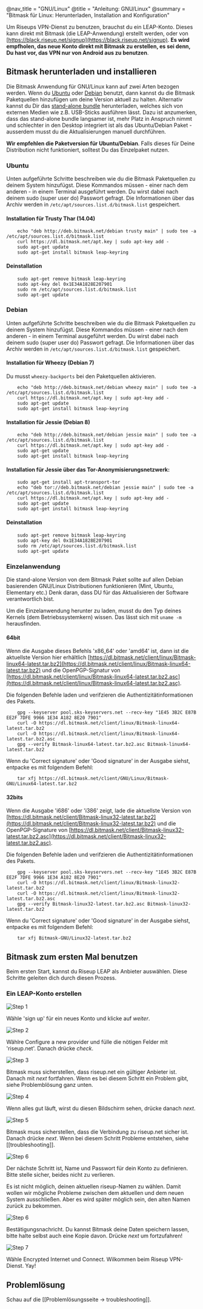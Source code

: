 @nav_title = "GNU/Linux"
@title = "Anleitung: GNU/Linux"
@summary = "Bitmask für Linux: Herunterladen, Installation and Konfiguration"

Um Riseups VPN-Dienst zu benutzen, brauchst du ein LEAP-Konto. Dieses kann direkt mit Bitmask (die LEAP-Anwendung) erstellt werden, oder von [https://black.riseup.net/signup](https://black.riseup.net/signup). **Es wird empfholen, das neue Konto direkt mit Bitmask zu erstellen, es sei denn, Du hast vor, das VPN nur von Android aus zu benutzen**.

## Bitmask herunterladen und installieren

Die Bitmask Anwendung für GNU/Linux kann auf zwei Arten bezogen werden. Wenn du [Ubuntu](#ubuntu) oder [Debian](#debian) benutzt, dann kannst du die Bitmask Paketquellen hinzufügen um deine Version aktuell zu halten. Alternativ kannst du Dir das [stand-alone bundle](#stand-alone-bundle) herunterladen, welches sich von externen Medien wie z.B. USB-Sticks ausführen lässt. Dazu ist anzumerken, dass das stand-alone bundle langsamer ist, mehr Platz in Anspruch nimmt und schlechter in den Desktop integriert ist als das Ubuntu/Debian Paket - ausserdem musst du die Aktualisierungen manuell durchführen.

**Wir empfehlen die Paketversion für Ubuntu/Debian**. Falls dieses für Deine Distribution nicht funktioniert, solltest Du das Einzelpaket nutzen.

### Ubuntu

Unten aufgeführte Schritte beschreiben wie du die Bitmask Paketquellen zu deinem System hinzufügst. Diese Kommandos müssen - einer nach dem anderen - in einem Terminal ausgeführt werden. Du wirst dabei nach deinem sudo (super user do) Passwort gefragt. Die Informationen über das Archiv werden in `/etc/apt/sources.list.d/bitmask.list` gespeichert.

#### Installation für Trusty Thar (14.04)

        echo "deb http://deb.bitmask.net/debian trusty main" | sudo tee -a /etc/apt/sources.list.d/bitmask.list
        curl https://dl.bitmask.net/apt.key | sudo apt-key add -
        sudo apt-get update
        sudo apt-get install bitmask leap-keyring

#### Deinstallation

        sudo apt-get remove bitmask leap-keyring
        sudo apt-key del 0x1E34A1828E207901
        sudo rm /etc/apt/sources.list.d/bitmask.list
        sudo apt-get update

### Debian

Unten aufgeführte Schritte beschreiben wie du die Bitmask Paketquellen zu deinem System hinzufügst. Diese Kommandos müssen - einer nach dem anderen - in einem Terminal ausgeführt werden. Du wirst dabei nach deinem sudo (super user do) Passwort gefragt. Die Informationen über das Archiv werden in `/etc/apt/sources.list.d/bitmask.list` gespeichert.

#### Installation für Wheezy (Debian 7)

Du musst `wheezy-backports` bei den Paketquellen aktivieren.

        echo "deb http://deb.bitmask.net/debian wheezy main" | sudo tee -a /etc/apt/sources.list.d/bitmask.list
        curl https://dl.bitmask.net/apt.key | sudo apt-key add -
        sudo apt-get update
        sudo apt-get install bitmask leap-keyring

#### Installation für Jessie (Debian 8)

        echo "deb http://deb.bitmask.net/debian jessie main" | sudo tee -a /etc/apt/sources.list.d/bitmask.list
        curl https://dl.bitmask.net/apt.key | sudo apt-key add -
        sudo apt-get update
        sudo apt-get install bitmask leap-keyring

#### Installation für Jessie über das Tor-Anonymisierungsnetzwerk:

        sudo apt-get install apt-transport-tor
        echo "deb tor://deb.bitmask.net/debian jessie main" | sudo tee -a /etc/apt/sources.list.d/bitmask.list
        curl https://dl.bitmask.net/apt.key | sudo apt-key add -
        sudo apt-get update
        sudo apt-get install bitmask leap-keyring

#### Deinstallation

        sudo apt-get remove bitmask leap-keyring
        sudo apt-key del 0x1E34A1828E207901
        sudo rm /etc/apt/sources.list.d/bitmask.list
        sudo apt-get update

### Einzelanwendung

Die stand-alone Version von dem Bitmask Paket sollte auf allen Debian basierenden GNU/Linux Distributionen funktionieren (Mint, Ubuntu, Elementary etc.) Denk daran, dass DU für das Aktualisieren der Software verantwortlich bist.

Um die Einzelanwendung herunter zu laden, musst du den Typ deines Kernels (dem Betriebssystemkern) wissen. Das lässt sich mit `uname -m` herausfinden.

#### 64bit

Wenn die Ausgabe dieses Befehls 'x86_64' oder 'amd64' ist, dann ist die aktuellste Version hier erhältlich [https://dl.bitmask.net/client/linux/Bitmask-linux64-latest.tar.bz2](https://dl.bitmask.net/client/linux/Bitmask-linux64-latest.tar.bz2) und die OpenPGP-Signatur von [https://dl.bitmask.net/client/linux/Bitmask-linux64-latest.tar.bz2.asc](https://dl.bitmask.net/client/linux/Bitmask-linux64-latest.tar.bz2.asc). 

Die folgenden Befehle laden und verifzieren die Authentizitätinformationen des Pakets.

        gpg --keyserver pool.sks-keyservers.net --recv-key "1E45 3B2C E87B EE2F 7DFE 9966 1E34 A182 8E20 7901"
        curl -O https://dl.bitmask.net/client/linux/Bitmask-linux64-latest.tar.bz2
        curl -O https://dl.bitmask.net/client/linux/Bitmask-linux64-latest.tar.bz2.asc
        gpg --verify Bitmask-linux64-latest.tar.bz2.asc Bitmask-linux64-latest.tar.bz2

Wenn du 'Correct signature' oder 'Good signature' in der Ausgabe siehst, entpacke es mit folgendem Befehl:

        tar xfj https://dl.bitmask.net/client/GNU/Linux/Bitmask-GNU/Linux64-latest.tar.bz2

#### 32bits

Wenn die Ausgabe 'i686' oder 'i386' zeigt, lade die aktuellste Version von [https://dl.bitmask.net/client/Bitmask-linux32-latest.tar.bz2](https://dl.bitmask.net/client/Bitmask-linux32-latest.tar.bz2) und die OpenPGP-Signature von [https://dl.bitmask.net/client/Bitmask-linux32-latest.tar.bz2.asc](https://dl.bitmask.net/client/Bitmask-linux32-latest.tar.bz2.asc). 

Die folgenden Befehle laden und verifzieren die Authentizitätinformationen des Pakets.

        gpg --keyserver pool.sks-keyservers.net --recv-key "1E45 3B2C E87B EE2F 7DFE 9966 1E34 A182 8E20 7901"
        curl -O https://dl.bitmask.net/client/linux/Bitmask-linux32-latest.tar.bz2
        curl -O https://dl.bitmask.net/client/linux/Bitmask-linux32-latest.tar.bz2.asc
        gpg --verify Bitmask-linux32-latest.tar.bz2.asc Bitmask-linux32-latest.tar.bz2

Wenn du 'Correct signature' oder 'Good signature' in der Ausgabe siehst, entpacke es mit folgendem Befehl:

        tar xfj Bitmask-GNU/Linux32-latest.tar.bz2

## Bitmask zum ersten Mal benutzen

Beim ersten Start, kannst du Riseup LEAP als Anbieter auswählen. Diese Schritte geleiten dich durch diesen Prozess.

### Ein LEAP-Konto erstellen

![Step 1](Bitmask-1.png)

Wähle 'sign up' für ein neues Konto und klicke auf *weiter*.

![Step 2](Bitmask-2.png)

Wählre Configure a new provider und fülle die nötigen Felder mit 'riseup.net'. Danach drücke *check*.

![Step 3](Bitmask-3.png)

Bitmask muss sicherstellen, dass riseup.net ein gültiger Anbieter ist. Danach mit *next* fortfahren. Wenn es bei diesem Schritt ein Problem gibt, siehe Problemblösung ganz unten.

![Step 4](Bitmask-4.png)

Wenn alles gut läuft, wirst du diesen Bildschirm sehen, drücke danach *next*.

![Step 5](Bitmask-5.png)

Bitmask muss sicherstellen, dass die Verbindung zu riseup.net sicher ist. Danach drücke *next*. Wenn bei diesem Schritt Probleme entstehen, siehe [[troubleshooting]].

![Step 6](Bitmask-6.png)

Der nächste Schritt ist, Name und Passwort für dein Konto zu definieren. Bitte stelle sicher, beides nicht zu verlieren.

Es ist nicht möglich, deinen aktuellen riseup-Namen zu wählen. Damit wollen wir mögliche Probleme zwischen dem aktuellen und dem neuen System ausschließen. Aber es wird später möglich sein, den alten Namen zurück zu bekommen.

![Step 6](Bitmask-7.png)

Bestätigungsnachricht. Du kannst Bitmask deine Daten speichern lassen, bitte halte selbst auch eine Kopie davon. Drücke *next* um fortzufahren!

![Step 7](Bitmask-8.png)

Wähle Encrypted Internet und Connect. Wilkommen beim Riseup VPN-Dienst. Yay!

## Problemlösung

Schau auf die [[Problemlösungsseite -> troubleshooting]].
